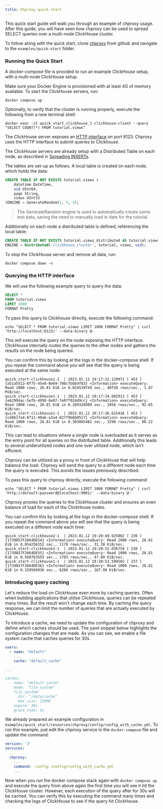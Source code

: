 ```yaml
---
title: Chproxy quick start
---
```


This quick start guide will walk you through an example of chproxy usage. After this guide, you will have seen how chproxy can be used to spread SELECT queries over a multi-node ClickHouse cluster.

To follow along with the quick start, clone [chproxy](https://github.com/ContentSquare/chproxy) from github and navigate to the `examples/quick-start` folder.

### Running the Quick Start

A docker-compose file is provided to run an example ClickHouse setup, with a multi-node ClickHouse setup.

Make sure your Docker Engine is provisioned with at least 4G of memory available. To start the ClickHouse servers, run:

```console
docker compose up
```

Optionally, to verify that the cluster is running properly, execute the following from a new terminal shell:

```console
docker exec -it quick_start_clickhouse_1 clickhouse-client --query "SELECT COUNT(*) FROM tutorial.views"
```

The ClickHouse server exposes an [HTTP interface](https://clickhouse.com/docs/en/interfaces/http/) on port 8123. Chproxy uses the HTTP interface to submit queries to Clickhouse.

The ClickHouse servers are already setup with a Distributed Table on each node, as described in [Spreading INSERTs](/use-cases/spread-insert).

The tables are set-up as follows. A local table is created on each node, which holds the data:

```sql
CREATE TABLE IF NOT EXISTS tutorial.views (
    datetime DateTime,
    uid UInt64,
    page String,
    views UInt32
)ENGINE = GenerateRandom(1, 5, 3);
```

> The GenerateRandom engine is used to automatically create some test data, saving the need to manually load in date for the tutorial.

Additionally on each node a distributed table is defined, referencing the local table:

```sql
CREATE TABLE IF NOT EXISTS tutorial.views_distributed AS tutorial.views
ENGINE = Distributed('clickhouse_cluster', tutorial, views, uid);
```

To stop the ClickHouse server and remove all data, run:

```console
docker compose down -v
```

### Querying the HTTP interface

We will use the following example query to query the data:

```sql
SELECT *
FROM tutorial.views 
LIMIT 1000 
FORMAT Pretty
```

To pass this query to Clickhouse directly, execute the following command:

```console
echo "SELECT * FROM tutorial.views LIMIT 1000 FORMAT Pretty" | curl 'http://localhost:8123/' --data-binary @-
```

This will execute the query on the node exposing the HTTP interface. ClickHouse internally routes the queries to the other nodes and gathers the results on the node being queried.

You can confirm this by looking at the logs in the docker-compose shell. If you repeat the command above you will see that the query is being executed at the same node:

```console
quick_start-clickhouse1-1  | 2023.01.12 19:17:32.129971 [ 453 ] {a51a5513-0f75-45e8-8e69-786cfbbbdf83} <Information> executeQuery: Read 1000 rows, 26.81 KiB in 0.024539749 sec., 40750 rows/sec., 1.07 MiB/sec.
quick_start-clickhouse1-1  | 2023.01.12 19:17:34.602913 [ 453 ] {e62994ac-5efb-4950-8e07-7e07f024d9cc} <Information> executeQuery: Read 1000 rows, 26.81 KiB in 0.289328989 sec., 3456 rows/sec., 92.65 KiB/sec.
quick_start-clickhouse1-1  | 2023.01.12 19:17:36.615416 [ 453 ] {cd861fa4-8711-40ab-a3a4-027f9b6b0517} <Information> executeQuery: Read 1000 rows, 26.81 KiB in 0.303865482 sec., 3290 rows/sec., 88.22 KiB/sec.
```

This can lead to situations where a single node is overloaded as it serves as the entry point for all queries on the distributed table. Additionally this leads to several underutilized nodes and one over utilized node, which isn’t efficient.

Chproxy can be utilized as a proxy in front of ClickHouse that will help balance the load. Chproxy will send the query to a different node each time the query is executed. This avoids the issues previously described.

To pass this query to chproxy directly, execute the following command:

```console
echo "SELECT * FROM tutorial.views LIMIT 1000 FORMAT Pretty" | curl 'http://default:password@localhost:9001/' --data-binary @-
```

Chproxy proxies the queries to the ClickHouse cluster and ensures an even balance of load for each of the ClickHouse nodes.

You can confirm this by looking at the logs in the docker-compose shell. If you repeat the command above you will see that the query is being executed on a different node each time:

```console
quick_start-clickhouse2-1  | 2023.01.12 19:20:49.925802 [ 236 ] {1739A57F2664DE54} <Information> executeQuery: Read 1000 rows, 26.81 KiB in 0.854256152 sec., 1170 rows/sec., 31.38 KiB/sec.
quick_start-clickhouse3-1  | 2023.01.12 19:20:52.036754 [ 238 ] {1739A57F2664DE55} <Information> executeQuery: Read 1000 rows, 26.81 KiB in 0.560763555 sec., 1783 rows/sec., 47.80 KiB/sec.
quick_start-clickhouse1-1  | 2023.01.12 19:20:53.599502 [ 237 ] {1739A57F2664DE56} <Information> executeQuery: Read 1000 rows, 26.81 KiB in 0.159569936 sec., 6266 rows/sec., 167.99 KiB/sec.
```

### Introducing query caching

Let's reduce the load on ClickHouse even more by caching queries. Often when building applications that utilise
ClickHouse, queries can be repeated many times. But the result won't change each time.
By caching the query response, we can limit the number of queries that are actually executed by ClickHouse.

To introduce a cache, we need to update the configuration of chproxy and define which caches should be used. The yaml snippet below highlights the configuration changes that are made. As you can see, we enable a file system cache that caches queries for 30s.

```yaml
users:
  - name: "default"
    ...
    cache: "default_cache"

...

caches:
  - name: "default_cache"
    mode: "file_system"
    file_system:
      dir: "/data/cache"
      max_size: 150Mb
    expire: 30s
    grace_time: 5s
```

We already prepared an example configuration in `examples/quick_start/resources/chproxy/config/config_with_cache.yml`. To run this example, just edit the chproxy service in the `docker-compose` file and update the command:

```yaml
version: '3'
services:
  ...
  chproxy:
    ...
    command: -config /config/config_with_cache.yml
    ...
```

Now when you run the docker compose stack again with `docker compose up` and execute the query from above again the first time you will see it hit the ClickHouse cluster. However, each execution of the query after for 30s will be cached. You can verify this by executing the command many times and checking the logs of ClickHouse to see if the query hit ClickHouse.
